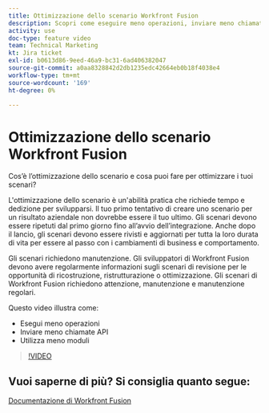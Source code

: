 ```yaml
---
title: Ottimizzazione dello scenario Workfront Fusion
description: Scopri come eseguire meno operazioni, inviare meno chiamate API e utilizzare meno moduli, il tutto in [!DNL Adobe Workfront Fusion].
activity: use
doc-type: feature video
team: Technical Marketing
kt: Jira ticket
exl-id: b0613d86-9eed-46a9-bc31-6ad406382047
source-git-commit: a0aa8328842d2db1235edc42664eb0b18f4038e4
workflow-type: tm+mt
source-wordcount: '169'
ht-degree: 0%

---
```


# Ottimizzazione dello scenario Workfront Fusion

Cos’è l’ottimizzazione dello scenario e cosa puoi fare per ottimizzare i tuoi scenari?

L&#39;ottimizzazione dello scenario è un&#39;abilità pratica che richiede tempo e dedizione per svilupparsi. Il tuo primo tentativo di creare uno scenario per un risultato aziendale non dovrebbe essere il tuo ultimo. Gli scenari devono essere ripetuti dal primo giorno fino all’avvio dell’integrazione. Anche dopo il lancio, gli scenari devono essere rivisti e aggiornati per tutta la loro durata di vita per essere al passo con i cambiamenti di business e comportamento.

Gli scenari richiedono manutenzione. Gli sviluppatori di Workfront Fusion devono avere regolarmente informazioni sugli scenari di revisione per le opportunità di ricostruzione, ristrutturazione o ottimizzazione. Gli scenari di Workfront Fusion richiedono attenzione, manutenzione e manutenzione regolari.

Questo video illustra come:

* Esegui meno operazioni
* Inviare meno chiamate API
* Utilizza meno moduli

>[!VIDEO](https://video.tv.adobe.com/v/335313/?quality=12)

## Vuoi saperne di più? Si consiglia quanto segue:

[Documentazione di Workfront Fusion](https://experienceleague.adobe.com/docs/workfront/using/adobe-workfront-fusion/workfront-fusion-2.html?lang=en)
